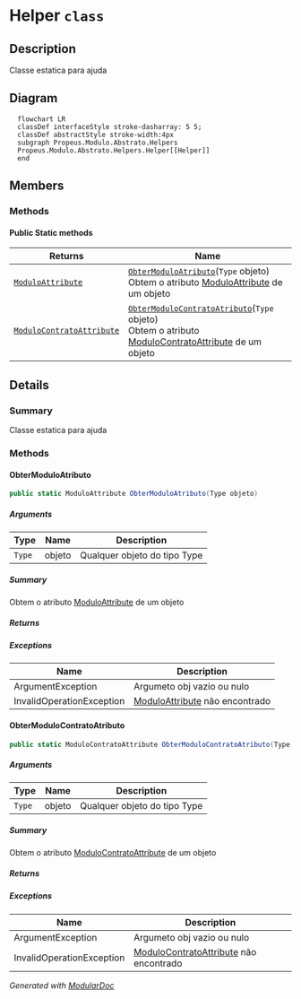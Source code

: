 # Helper `class`

## Description
Classe estatica para ajuda

## Diagram
```mermaid
  flowchart LR
  classDef interfaceStyle stroke-dasharray: 5 5;
  classDef abstractStyle stroke-width:4px
  subgraph Propeus.Modulo.Abstrato.Helpers
  Propeus.Modulo.Abstrato.Helpers.Helper[[Helper]]
  end
```

## Members
### Methods
#### Public Static methods
| Returns | Name |
| --- | --- |
| [`ModuloAttribute`](./propeusmoduloabstratoatributos-ModuloAttribute.md) | [`ObterModuloAtributo`](#obtermoduloatributo)(`Type` objeto)<br>Obtem o atributo [ModuloAttribute](./propeusmoduloabstratoatributos-ModuloAttribute.md) de um objeto |
| [`ModuloContratoAttribute`](./propeusmoduloabstratoatributos-ModuloContratoAttribute.md) | [`ObterModuloContratoAtributo`](#obtermodulocontratoatributo)(`Type` objeto)<br>Obtem o atributo [ModuloContratoAttribute](./propeusmoduloabstratoatributos-ModuloContratoAttribute.md) de um objeto |

## Details
### Summary
Classe estatica para ajuda

### Methods
#### ObterModuloAtributo
```csharp
public static ModuloAttribute ObterModuloAtributo(Type objeto)
```
##### Arguments
| Type | Name | Description |
| --- | --- | --- |
| `Type` | objeto | Qualquer objeto do tipo Type |

##### Summary
Obtem o atributo [ModuloAttribute](./propeusmoduloabstratoatributos-ModuloAttribute.md) de um objeto

##### Returns


##### Exceptions
| Name | Description |
| --- | --- |
| ArgumentException | Argumeto obj vazio ou nulo |
| InvalidOperationException | [ModuloAttribute](./propeusmoduloabstratoatributos-ModuloAttribute.md) não encontrado |

#### ObterModuloContratoAtributo
```csharp
public static ModuloContratoAttribute ObterModuloContratoAtributo(Type objeto)
```
##### Arguments
| Type | Name | Description |
| --- | --- | --- |
| `Type` | objeto | Qualquer objeto do tipo Type |

##### Summary
Obtem o atributo [ModuloContratoAttribute](./propeusmoduloabstratoatributos-ModuloContratoAttribute.md) de um objeto

##### Returns


##### Exceptions
| Name | Description |
| --- | --- |
| ArgumentException | Argumeto obj vazio ou nulo |
| InvalidOperationException | [ModuloContratoAttribute](./propeusmoduloabstratoatributos-ModuloContratoAttribute.md) não encontrado |

*Generated with* [*ModularDoc*](https://github.com/hailstorm75/ModularDoc)
